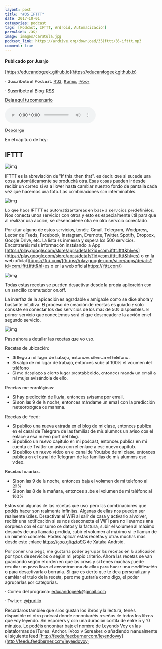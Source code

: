 ```yaml
---
layout: post
title: "#35 IFTTT"
date: 2017-10-01
categories: podcast
tags: [Podcast, IFTTT, Android, Automatización]
permalink: /35/
image: images/caratula.jpg
podcast_link: https://archive.org/download/35Ifttt/35-ifttt.mp3
comment: true
---
```


#### Publicado por Juanjo

[https://educandogeek.github.io](https://educandogeek.github.io)

· Suscríbete al Podcast: [RSS](http://feeds.feedburner.com/educandogeek), [Itunes](https://itunes.apple.com/es/podcast/educando-geek/id1110060146?mt=2), [iVoox](https://www.ivoox.com/podcast-educando-geek_sq_f1289274_1.html)

· Suscríbete al Blog: [RSS](http://feeds.feedburner.com/educandogeekblog)

[Deja aquí tu comentario](https://educandogeek.github.io/35/)

<audio controls>
  <source src="{{ page.podcast_link }}" type="audio/mp3">
</audio>


[Descarga][Mp3]


En el capítulo de hoy:

## IFTTT

![img](https://lh3.googleusercontent.com/_Hav1IiP-O6FTVulIgbD7TXg8fUuhTZJxdxmXyBbxlTM9p8X3YW60kKzT-S9D9foInA=w300)

IFTTT es la abreviación de "If this, then that", es decir, que si sucede una cosa, automáticamente se producirá otra. Esas cosas pueden ir desde recibir un correo si va a llover hasta cambiar nuestro fondo de pantalla cada vez que hacemos una foto. Las combinaciones son interminables.

![img](http://www.roldos.es/blog/wp-content/uploads/ifthis.png)

Lo que hace IFTTT es automatizar tareas en base a servicios predefinidos. Nos conecta unos servicios con otros y esto es especialmente útil para que al realizar una acción, se desencadene otra en otro servicio conectado.

Por citar alguno de estos servicios, tenéis: Gmail, Telegram, Wordpress, Lector de Feeds, Facebook, Instagram, Evernote, Twitter, Spotify, Dropbox, Google Drive, etc. 
La lista es inmensa y supera los 500 servicios. Encontraréis más información instalando la App [https://play.google.com/store/apps/details?id=com.ifttt.ifttt&hl=es](https://play.google.com/store/apps/details?id=com.ifttt.ifttt&hl=es) o en la web oficial [https://ifttt.com/](https://play.google.com/store/apps/details?id=com.ifttt.ifttt&hl=es o en la web oficial https://ifttt.com/)

![img](https://cnet2.cbsistatic.com/img/BDb2kodllJnDnsvSohqyg7xrRkg=/2015/11/16/e55d7772-e289-4d2e-ab04-460a4fcd65de/ifttt-action-channels.jpg)

Todas estas recetas se pueden desactivar desde la propia aplicación con un sencillo conmutador on/off. 

La interfaz de la aplicación es agradable o amigable como se dice ahora y bastante intuitiva. El proceso de creación de recetas es guiado y solo consiste en conectar los dos servicios de los mas de 500 disponibles. El primer servicio que conectemos será el que desencadene la acción en el segundo servicio. 

![img](http://www.clasesdeperiodismo.com/wp-content/uploads/2013/12/IFTTT-for-iPhone-Intro-Screen-01.png)

Paso ahora a detallar las recetas que yo uso.

Recetas de ubicación:

- Si llego a mi lugar de trabajo, entonces silencia el teléfono.
- Si salgo de mi lugar de trabajo, entonces sube al 100% el volumen del teléfono.
- Si me desplazo a cierto lugar prestablecido, entonces manda un email a mi mujer avisándola de ello.

Recetas meteorológicas:

- Si hay predicción de lluvia, entonces avísame por email.
- Si son las 9 de la noche, entonces mándame un email con la predicción meteorológica de mañana.

Recetas de Feed:

- Si publico una nueva entrada en el blog de mi clase, entonces publica en el canal de Telegram de las familias de mis alumnos un aviso con el enlace a esa nuevo post del blog.
- Si publico un nuevo capítulo en mi podcast, entonces publica en mi cuenta de Twitter un aviso con el enlace a ese nuevo capítulo.
- Si publico un nuevo video en el canal de Youtube de mi clase, entonces publica en el canal de Telegram de las familias de mis alumnos ese video.

Recetas horarias:

- Si son las 9 de la noche, entonces baja el volumen de mi telefono al 20%
- Si son las 8 de la mañana, entonces sube el volumen de mi teléfono al 100%

Estos son algunas de las recetas que uso, pero las combinaciones que podéis hacer son realmente infinitas. Algunas de ellas nos pueden ser realmente útiles. Desactivar el WiFi al salir de casa y activarlo al volver, recibir una notificación si se nos desconecta el WiFi para no llevarnos una sorpresa con el consumo de datos y la factura, subir el volumen al máximo después de una llamada perdida, subir el volumen al máximo si te llaman de un número concreto. Podéis aplicar estas recetas y otras muchas más desde este enlace https://goo.gl/qzto9G de Xataka Android.

Por poner una pega, me gustaría poder agrupar las recetas en la aplicación por tipos de servicios o según mi propio criterio. Ahora las recetas se van guardando según el orden en que las creas y si tienes muchas puede resultar un poco lioso el encontrar una de ellas para hacer una modificación o para desactivarla o borrarla. Si que es cierto que te deja personalizar y cambiar el título de la receta, pero me gustaría como digo, el poder agruparlas por categorías.







· Correo del programa: [educandogeek@gmail.com](mailto:educandogeek@gmail.com)

· Twitter: [@jgurillo](https://twitter.com/jgurillo)

Recordaros también que si os gustan los libros y la lectura, tenéis disponible mi otro podcast donde encontraréis reseñas de todos los libros que voy leyendo. Sin espoilers y con una duración cortita de entre 5 y 10 minutos. Lo podéis encontrar bajo el nombre de Leyendo Voy en las plataformas de iTunes, Anchor, iVoox y Spreaker, o añadiendo manualmente el siguiente feed [http://feeds.feedburner.com/leyendovoy](http://feeds.feedburner.com/leyendovoy)



[Mp3]: https://archive.org/download/35Ifttt/35-ifttt.mp3
